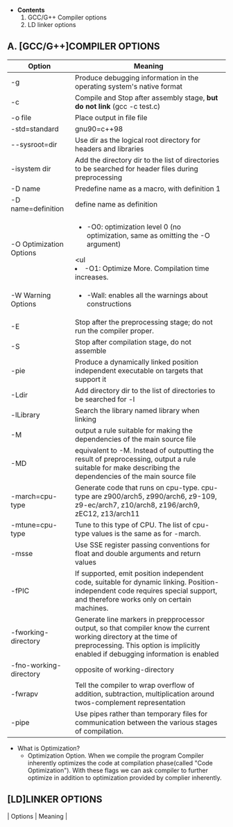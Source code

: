 - **Contents**
  1. GCC/G++ Compiler options
  2. LD linker options

## A. [GCC/G++]COMPILER OPTIONS

| Option | Meaning |
| --- | --- |
| -g | Produce debugging information in the operating system's native format |
| -c | Compile and Stop after assembly stage, **but do not link** (gcc -c test.c) |
| -o file | Place output in file file |
| -std=standard | gnu90=c++98 |
| --sysroot=dir | Use dir as the logical root directory for headers and libraries |
| -isystem dir | Add the directory dir to the list of directories to be searched for header files during preprocessing |
| -D name | Predefine name as a macro, with definition 1 |
| -D name=definition | define name as definition |
| -O Optimization Options | <ul><li>-O0: optimization level 0 (no optimization, same as omitting the -O argument)</li></ul> <ul<li>-O1: Optimize More. Compilation time increases.</li></ul> |
| -W Warning Options | <ul><li>-Wall:   enables all the warnings about constructions</li></ul> |
| -E | Stop after the preprocessing stage; do not run the compiler proper.|
| -S | Stop after compilation stage, do not assemble |
| -pie | Produce a dynamically linked position independent executable on targets that support it |
| -Ldir | Add directory dir to the list of directories to be searched for -l |
| -lLibrary | Search the library named library when linking |
| -M | output a rule suitable for making the dependencies of the main source file |
| -MD | equivalent to -M. Instead of outputting the result of preprocessing, output a rule suitable for make describing the dependencies of the main source file |
| -march=cpu-type | Generate code that runs on cpu-type.  cpu-type are z900/arch5, z990/arch6, z9-109, z9-ec/arch7, z10/arch8, z196/arch9, zEC12, z13/arch11 |
| -mtune=cpu-type | Tune to this type of CPU. The list of cpu-type values is the same as for -march. |
| -msse | Use SSE register passing conventions for float and double arguments and return values |
| -fPIC | If supported, emit position independent code, suitable for dynamic linking. Position-independent code requires special support, and therefore works only on        certain machines. |
| -fworking-directory | Generate line markers in prepprocessor output, so that compiler know the current working directory at the time of preprocessing. This option is implicitly enabled if debugging information is enabled |
| -fno-working-directory | opposite of working-directory |
| -fwrapv | Tell the compiler to wrap overflow of addition, subtraction, multiplication around twos-complement representation |
| -pipe | Use pipes rather than temporary files for communication between the various stages of compilation. |


- What is Optimization?
  - Optimization Option. When we compile the program Compiler inherently optimizes the code at compilation phase(called "Code Optimization"). With these flags we can ask compiler to further optimize in addition to optimization provided by complier inherently.

## [LD]LINKER OPTIONS

| Options | Meaning |

